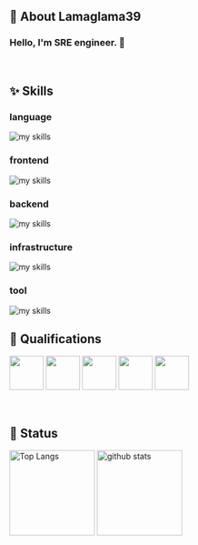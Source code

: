 ## 🦙 About Lamaglama39
### Hello, I'm SRE engineer. 🤝

<br>

## ✨ Skills

### language
<img alt="my skills" src="https://skillicons.dev/icons?theme=light&perline=10&i=javascript,typescript,python,rust,bash," />

### frontend
<img alt="my skills" src="https://skillicons.dev/icons?theme=light&perline=10&i=react,nextjs,threejs" />

### backend
<img alt="my skills" src="https://skillicons.dev/icons?theme=light&perline=10&i=nodejs,deno,flask,mysql,dynamodb" />

### infrastructure
<img alt="my skills" src="https://skillicons.dev/icons?theme=light&perline=10&i=aws,gcp,cloudflare,docker,kubernetes,terraform,ansible" />

### tool
<img alt="my skills" src="https://skillicons.dev/icons?theme=light&perline=10&i=github,githubactions,gitlab,figma" />


<br>

## 🦀 Qualifications
<p align="left">
<img height="60px" src="https://images.credly.com/size/340x340/images/2d84e428-9078-49b6-a804-13c15383d0de/image.png">
<img height="60px" src="https://images.credly.com/size/340x340/images/b9feab85-1a43-4f6c-99a5-631b88d5461b/image.png">
<img height="60px" src="https://images.credly.com/size/340x340/images/f0d3fbb9-bfa7-4017-9989-7bde8eaf42b1/image.png">
<img height="60px" src="https://images.credly.com/size/340x340/images/0e284c3f-5164-4b21-8660-0d84737941bc/image.png">
<img height="60px" src="https://images.credly.com/size/340x340/images/00634f82-b07f-4bbd-a6bb-53de397fc3a6/image.png">
</p>

<br>

## 📜 Status
<p align="left"> 
  <img alt="Top Langs" height="150px" src="https://github-readme-stats.vercel.app/api/top-langs/?username=Lamaglama39&layout=compact&show_icons=true" />
  <img alt="github stats" height="150px" src="https://github-readme-stats.vercel.app/api?username=Lamaglama39" />
</p>